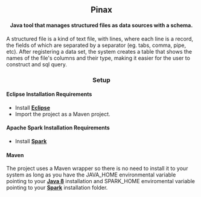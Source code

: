 ## <div align="center">Pinax</div>

#### <div align="center">Java tool that manages structured files as data sources with a schema.</div>

A structured file is a kind of text file, with lines, where each line is a record, the fields of which are separated by a
separator (eg. tabs, comma, pipe, etc). After registering a data set, the system creates a table that shows the names of 
the file's columns and their type, making it easier for the user to construct and sql query.

### <div align="center">Setup</div>

#### Eclipse Installation Requirements

- Install [**Eclipse**](https://www.eclipse.org/downloads/)
- Import the project as a Maven project.

#### Apache Spark Installation Requirements

- Install [**Spark**](https://spark.apache.org/downloads.html)

#### Maven

The project uses a Maven wrapper so there is no need to install it to your system as long as you have the JAVA_HOME environmental 
variable pointing to your [**Java 8**](https://www.oracle.com/java/technologies/downloads/archive/) installation and SPARK_HOME
enviromental variable pointing to your [**Spark**](https://spark.apache.org/downloads.html) installation
folder.
